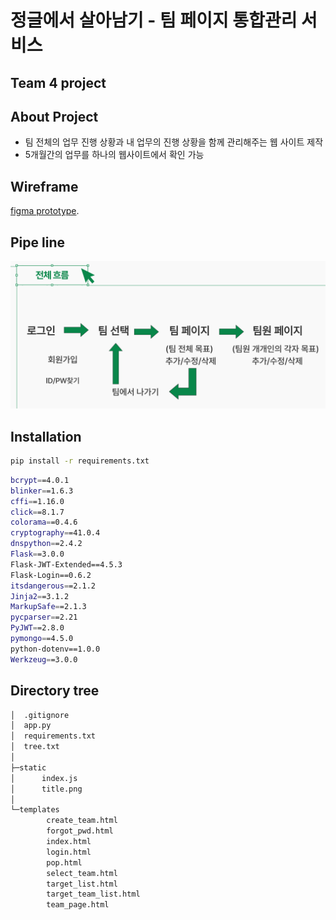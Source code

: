 # 정글에서 살아남기 - 팀 페이지 통합관리 서비스
## Team 4 project

## About Project
* 팀 전체의 업무 진행 상황과 내 업무의 진행 상황을 함께 관리해주는 웹 사이트 제작
* 5개월간의 업무를 하나의 웹사이트에서 확인 가능

## Wireframe 
[figma prototype](https://www.figma.com/proto/PN81WhfIARYKsArRyWvNYI/team4_project1?node-id=2-4&starting-point-node-id=2%3A4).

## Pipe line
![Pipe_line](./README_resource/1.png)

## Installation
```bash
pip install -r requirements.txt
```
```bash
bcrypt==4.0.1
blinker==1.6.3
cffi==1.16.0
click==8.1.7
colorama==0.4.6
cryptography==41.0.4
dnspython==2.4.2
Flask==3.0.0
Flask-JWT-Extended==4.5.3
Flask-Login==0.6.2
itsdangerous==2.1.2
Jinja2==3.1.2
MarkupSafe==2.1.3
pycparser==2.21
PyJWT==2.8.0
pymongo==4.5.0
python-dotenv==1.0.0
Werkzeug==3.0.0
```

## Directory tree
```bash
│  .gitignore
│  app.py
│  requirements.txt
│  tree.txt
│  
├─static
│      index.js
│      title.png
│      
└─templates
        create_team.html
        forgot_pwd.html
        index.html
        login.html
        pop.html
        select_team.html
        target_list.html
        target_team_list.html
        team_page.html
```
